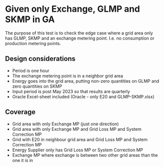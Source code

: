 # Given only Exchange, GLMP and SKMP in GA

The purpose of this test is to check the edge case where a grid area only has GLMP, SKMP and an exchange metering point.
I.e. no consumption or production metering points.

## Design considerations

- Period is one hour
- The exchange metering point is in a neighbor grid area
- Energy goes into the grid area, putting non-zero quantities on GLMP and zero quantities on SKMP
- Input period is post May 2023 so that results are quarterly
- Oracle Excel-sheet included (Oracle - only E20 and GLMP-SKMP.xlsx)

## Coverage

- Grid area with only Exchange MP (just one direction)
- Grid area with only Exchange MP and Grid Loss MP and System Correction MP
- Grid with E20 in neighbour grid area and Grid Loss MP and System Correction MP
- Energy Supplier only has Grid Loss MP or System Correction MP
- Exchange MP where exchange is between two other grid areas than the one it is in
